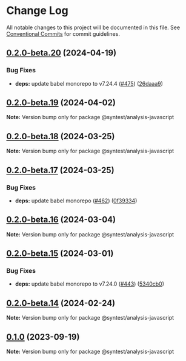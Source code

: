 # Change Log

All notable changes to this project will be documented in this file.
See [Conventional Commits](https://conventionalcommits.org) for commit guidelines.

## [0.2.0-beta.20](https://github.com/syntest-framework/syntest-javascript/compare/@syntest/analysis-javascript@0.2.0-beta.19...@syntest/analysis-javascript@0.2.0-beta.20) (2024-04-19)

### Bug Fixes

- **deps:** update babel monorepo to v7.24.4 ([#475](https://github.com/syntest-framework/syntest-javascript/issues/475)) ([26daaa9](https://github.com/syntest-framework/syntest-javascript/commit/26daaa9814671ca2cb72e112394ac8b368456a86))

## [0.2.0-beta.19](https://github.com/syntest-framework/syntest-javascript/compare/@syntest/analysis-javascript@0.2.0-beta.18...@syntest/analysis-javascript@0.2.0-beta.19) (2024-04-02)

**Note:** Version bump only for package @syntest/analysis-javascript

## [0.2.0-beta.18](https://github.com/syntest-framework/syntest-javascript/compare/@syntest/analysis-javascript@0.2.0-beta.17...@syntest/analysis-javascript@0.2.0-beta.18) (2024-03-25)

**Note:** Version bump only for package @syntest/analysis-javascript

## [0.2.0-beta.17](https://github.com/syntest-framework/syntest-javascript/compare/@syntest/analysis-javascript@0.2.0-beta.16...@syntest/analysis-javascript@0.2.0-beta.17) (2024-03-25)

### Bug Fixes

- **deps:** update babel monorepo ([#462](https://github.com/syntest-framework/syntest-javascript/issues/462)) ([0f39334](https://github.com/syntest-framework/syntest-javascript/commit/0f3933497b3110e27f135863c33a92bcaf164db5))

## [0.2.0-beta.16](https://github.com/syntest-framework/syntest-javascript/compare/@syntest/analysis-javascript@0.2.0-beta.15...@syntest/analysis-javascript@0.2.0-beta.16) (2024-03-04)

**Note:** Version bump only for package @syntest/analysis-javascript

## [0.2.0-beta.15](https://github.com/syntest-framework/syntest-javascript/compare/@syntest/analysis-javascript@0.2.0-beta.14...@syntest/analysis-javascript@0.2.0-beta.15) (2024-03-01)

### Bug Fixes

- **deps:** update babel monorepo to v7.24.0 ([#443](https://github.com/syntest-framework/syntest-javascript/issues/443)) ([5340cb0](https://github.com/syntest-framework/syntest-javascript/commit/5340cb03ef667efa94d06e1a2f502cd74bb00325))

## [0.2.0-beta.14](https://github.com/syntest-framework/syntest-javascript/compare/@syntest/analysis-javascript@0.2.0-beta.13...@syntest/analysis-javascript@0.2.0-beta.14) (2024-02-24)

**Note:** Version bump only for package @syntest/analysis-javascript

## [0.1.0](https://github.com/syntest-framework/syntest-javascript/compare/@syntest/analysis-javascript@0.1.0-beta.24...@syntest/analysis-javascript@0.1.0) (2023-09-19)

**Note:** Version bump only for package @syntest/analysis-javascript
